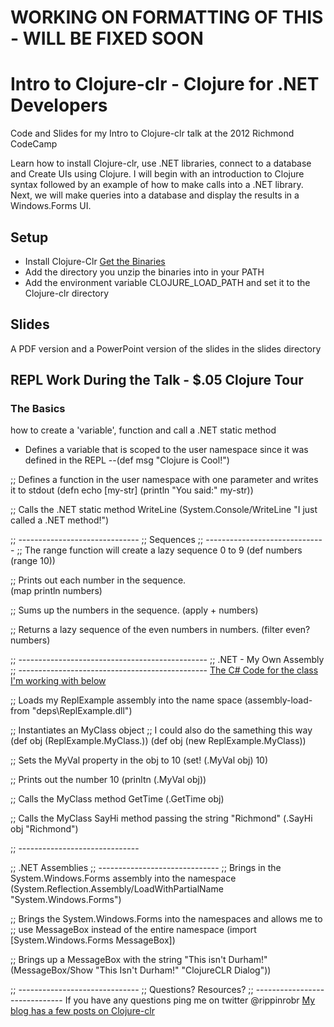# WORKING ON FORMATTING OF THIS - WILL BE FIXED SOON

Intro to Clojure-clr - Clojure for .NET Developers
====================================================

Code and Slides for my Intro to Clojure-clr talk at the 2012 Richmond CodeCamp 

Learn how to install Clojure-clr, use .NET libraries, connect to a database and Create UIs using Clojure. I will begin with an introduction to Clojure syntax followed by an example of how to make calls into a .NET library. Next, we will make queries into a database and display the results in a Windows.Forms UI.

## Setup 
- Install Clojure-Clr [Get the Binaries](https://github.com/clojure/clojure-clr/wiki/Getting-binaries)
- Add the directory you unzip the binaries into in your PATH
- Add the environment variable CLOJURE_LOAD_PATH and set it to the Clojure-clr directory

## Slides
A PDF version and a PowerPoint version of the slides in the slides directory

## REPL Work During the Talk - $.05 Clojure Tour
### The Basics
how to create a 'variable', function and call a .NET static method

- Defines a variable that is scoped to the user namespace since it was defined in the REPL
--(def msg "Clojure is Cool!")


;; Defines a function in the user namespace with one parameter and writes it to stdout
(defn echo [my-str]
  (println "You said:" my-str))

;; Calls the .NET static method WriteLine
(System.Console/WriteLine "I just called a .NET method!")

;; ------------------------------
;; Sequences
;; ------------------------------
;; The range function will create a lazy sequence 0 to 9
(def numbers (range 10))
 
;; Prints out each number in the sequence.  
(map println numbers)

;; Sums up the numbers in the sequence.
(apply + numbers)

;; Returns a lazy sequence of the even numbers in numbers.
(filter even? numbers)

;; -----------------------------------------------
;; .NET - My Own Assembly
;; -----------------------------------------------
[The C# Code for the class I'm working with below ](https://github.com/rippinrobr/intro-to-clojureclr-talk/blob/master/dotnet_src/HockeyStats/ReplExample/Class1.cs)

;; Loads my ReplExample assembly into the name space
(assembly-load-from "deps\\ReplExample.dll")

;; Instantiates an MyClass object 
;; I could also do the samething this way (def obj (ReplExample.MyClass.))
(def obj (new ReplExample.MyClass)) 

;; Sets the MyVal property in the obj to 10
(set! (.MyVal obj) 10)

;; Prints out the number 10
(prinltn (.MyVal obj))

;; Calls the MyClass method GetTime
(.GetTime obj)

;; Calls the MyClass SayHi method passing the string "Richmond"
(.SayHi obj "Richmond")

;; ------------------------------

;; .NET Assemblies
;; ------------------------------
;; Brings in the System.Windows.Forms assembly into the namespace
(System.Reflection.Assembly/LoadWithPartialName "System.Windows.Forms")

;; Brings the System.Windows.Forms into the namespaces and allows me to
;; use MessageBox instead of the entire namespace
(import [System.Windows.Forms MessageBox])

;; Brings up a MessageBox with the string "This isn't Durham!"
(MessageBox/Show "This Isn't Durham!" "ClojureCLR Dialog"))

;; ------------------------------
;; Questions? Resources?
;; ------------------------------
If you have any questions ping me on twitter @rippinrobr
[My blog has a few posts on Clojure-clr](http://www.myclojureadventure.com/search/label/clojureclr)

